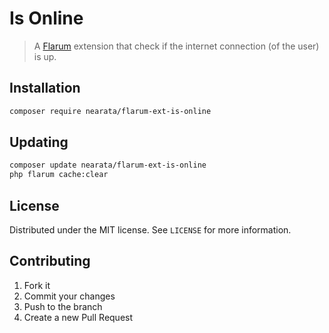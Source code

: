 # Is Online

> A [Flarum](http://flarum.org) extension that check if the internet connection (of the user) is up.

## Installation

```sh
composer require nearata/flarum-ext-is-online
```

## Updating

```sh
composer update nearata/flarum-ext-is-online
php flarum cache:clear
```

## License

Distributed under the MIT license. See `LICENSE` for more information.

## Contributing

1. Fork it
2. Commit your changes
3. Push to the branch
4. Create a new Pull Request
